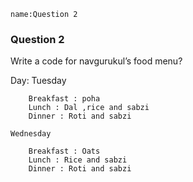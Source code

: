 ```ngMeta
name:Question 2
```
### Question 2

Write a code for navgurukul’s food menu?

Day: Tuesday

        Breakfast : poha
        Lunch : Dal ,rice and sabzi
        Dinner : Roti and sabzi

    Wednesday

        Breakfast : Oats
        Lunch : Rice and sabzi
        Dinner : Roti and sabzi

